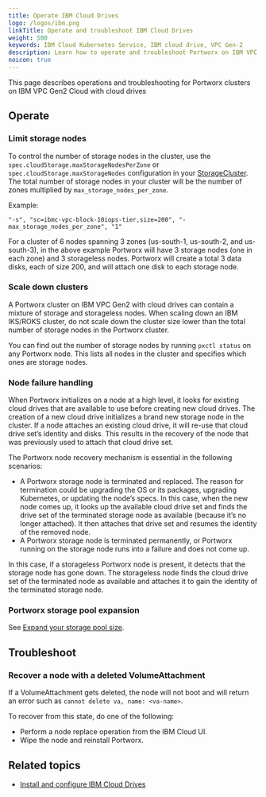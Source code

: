 ```yaml
---
title: Operate IBM Cloud Drives
logo: /logos/ibm.png
linkTitle: Operate and troubleshoot IBM Cloud Drives
weight: 500
keywords: IBM Cloud Kubernetes Service, IBM cloud drive, VPC Gen-2
description: Learn how to operate and troubleshoot Portworx on IBM VPC Gen2 Cloud with cloud drives.
noicon: true
---
```


This page describes operations and troubleshooting for Portworx clusters on IBM VPC Gen2 Cloud with cloud drives

## Operate

### Limit storage nodes

To control the number of storage nodes in the cluster, use the `spec.cloudStorage.maxStorageNodesPerZone` or `spec.cloudStorage.maxStorageNodes` configuration in your [StorageCluster](/reference/crd/storage-cluster/).
The total number of storage nodes in your cluster will be the number of zones multiplied by `max_storage_nodes_per_zone`.

Example:

```text
"-s", "sc=ibmc-vpc-block-10iops-tier,size=200", "-max_storage_nodes_per_zone", "1"
```

For a cluster of 6 nodes spanning 3 zones (us-south-1, us-south-2, and us-south-3), in the above example Portworx will have 3 storage nodes (one in each zone) and 3 storageless nodes. Portworx will create a total 3 data disks, each of size 200, and will attach one disk to each storage node.


### Scale down clusters

A Portworx cluster on IBM VPC Gen2 with cloud drives can contain a mixture of storage and storageless nodes.
When scaling down an IBM IKS/ROKS cluster, do not scale down the cluster size lower than the total number of storage nodes in the Portworx cluster.

You can find out the number of storage nodes by running `pxctl status` on any Portworx node. This lists all nodes in the cluster and specifies which ones are storage nodes.

### Node failure handling

When Portworx initializes on a node at a high level, it looks for existing cloud drives that are available to use before creating new cloud drives. The creation of a new cloud drive initializes a brand new storage node in the cluster. If a node attaches an existing cloud drive, it will re-use that cloud drive set’s identity and disks. This results in the recovery of the node that was previously used to attach that cloud drive set.

The Portworx node recovery mechanism is essential in the following scenarios:

* A Portworx storage node is terminated and replaced. The reason for termination could be upgrading the OS or its packages, upgrading Kubernetes, or updating the node’s specs. In this case, when the new node comes up, it looks up the available cloud drive set and finds the drive set of the terminated storage node as available (because it’s no longer attached). It then attaches that drive set and resumes the identity of the removed node.
* A Portworx storage node is terminated permanently, or Portworx running on the storage node runs into a failure and does not come up.

In this case, if a storageless Portworx node is present, it detects that the storage node has gone down. The storageless node finds the cloud drive set of the terminated node as available and attaches it to gain the identity of the terminated storage node.


### Portworx storage pool expansion

See [Expand your storage pool size](/portworx-install-with-kubernetes/storage-operations/create-pvcs/expand-storage-pool/).


## Troubleshoot

### Recover a node with a deleted VolumeAttachment

If a VolumeAttachment gets deleted, the node will not boot and will return an error such as `cannot delete va, name: <va-name>`.

To recover from this state, do one of the following:

* Perform a node replace operation from the IBM Cloud UI.
* Wipe the node and reinstall Portworx.

## Related topics

* [Install and configure IBM Cloud Drives](/install-portworx/cloud/ibm/ibm-cloud-drives/)
